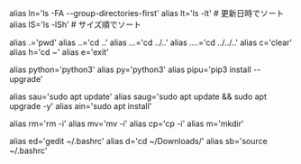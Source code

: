 alias ln='ls -FA --group-directories-first'
alias lt='ls -lt'            # 更新日時でソート
alias lS='ls -lSh'           # サイズ順でソート

alias .='pwd'
alias ..='cd ..'
alias ...='cd ../..'
alias ....='cd ../../..'
alias c='clear'
alias h='cd ~'
alias e='exit'

alias python='python3'
alias py='python3'
alias pipu='pip3 install --upgrade'

alias sau='sudo apt update'
alias saug='sudo apt update && sudo apt upgrade -y'
alias ain='sudo apt install'

alias rm='rm -i'
alias mv='mv -i'
alias cp='cp -i'
alias m='mkdir'

alias ed='gedit ~/.bashrc'
alias d='cd ~/Downloads/'
alias sb='source ~/.bashrc'

